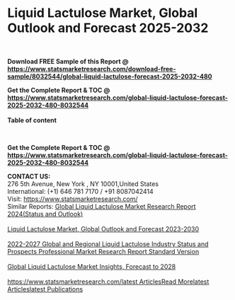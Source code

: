<h1>Liquid Lactulose Market, Global Outlook and Forecast 2025-2032</h1><br/><p><strong>Download FREE Sample of this Report @ <a href="https://www.statsmarketresearch.com/download-free-sample/8032544/global-liquid-lactulose-forecast-2025-2032-480">https://www.statsmarketresearch.com/download-free-sample/8032544/global-liquid-lactulose-forecast-2025-2032-480</a></strong></p><div><b>Get the Complete Report & TOC @ <a href="https://www.statsmarketresearch.com/global-liquid-lactulose-forecast-2025-2032-480-8032544">https://www.statsmarketresearch.com/global-liquid-lactulose-forecast-2025-2032-480-8032544</a></b></div><br><b>Table of content</b><p><br><div><b>Get the Complete Report & TOC @ <a href="https://www.statsmarketresearch.com/global-liquid-lactulose-forecast-2025-2032-480-8032544">https://www.statsmarketresearch.com/global-liquid-lactulose-forecast-2025-2032-480-8032544</a></b></div></p> <b>CONTACT US:</b><br>276 5th Avenue, New York , NY 10001,United States<br>International: (+1) 646 781 7170 / +91 8087042414<br>Visit: <a href="https://www.statsmarketresearch.com/">https://www.statsmarketresearch.com/</a><br>Similar Reports: <a href="https://www.statsmarketresearch.com/global-liquid-lactulose-forecast-2025-2032-480-8032544">Global Liquid Lactulose Market Research Report 2024(Status and Outlook)</a><br/><br/><a href="https://www.statsmarketresearch.com/global-liquid-lactulose-forecast-2025-2032-480-8032544">Liquid Lactulose Market, Global Outlook and Forecast 2023-2030</a><br/><br/><a href="https://www.statsmarketresearch.com/global-liquid-lactulose-forecast-2025-2032-480-8032544">2022-2027 Global and Regional Liquid Lactulose Industry Status and Prospects Professional Market Research Report Standard Version</a><br/><br/><a href="https://www.statsmarketresearch.com/global-liquid-lactulose-forecast-2025-2032-480-8032544">Global Liquid Lactulose Market Insights, Forecast to 2028</a><br/><br/><a href="https://gyeongbokgung.com">https://www.statsmarketresearch.com/</a><a href="https://hallyeomaritime.com">latest Articles</a><a href="https://jingwansa.com">Read More</a><a href=https://nguoiviet.jp/">latest Articles</a><a href="https://www.intelmarketresearch.com/">latest Publications</a>